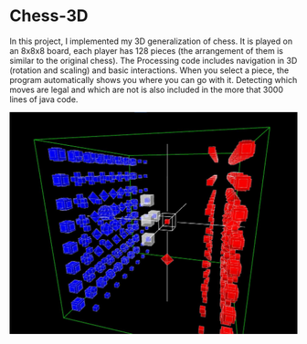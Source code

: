 # Chess-3D

In this project, I implemented my 3D generalization of chess.
It is played on an 8x8x8 board, each player has 128 pieces (the arrangement of them is similar to the original chess).
The Processing code includes navigation in 3D (rotation and scaling) and basic interactions.
When you select a piece, the program automatically shows you where you can go with it.
Detecting which moves are legal and which are not is also included in the more that 3000 lines of java code.

![Image](chess.jpg)

